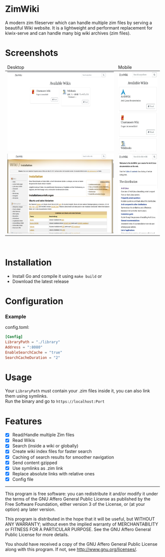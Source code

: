 # ZimWiki
A modern zim fileserver which can handle multiple zim files by serving a beautiful Wiki website. It is a lightweight and performant replacement for kiwix-serve and can handle many big wiki archives (zim files).

# Screenshots
<table>
<thead>
    <td>
        Desktop
    </td>
    <td>
        Mobile
    </td>
</thead>
<tr>
    <td>
        <img src=".img/home.png" width="auto" height="259px"/>
    </td>
    <td>
        <img src=".img/home_mobile.png" width="auto" height="259px"/>
    </td>
</tr>
<tr>
    <td>
        <img src=".img/wiki.png" width="auto" height="259px"/>
    </td>
    <td>
        <img src=".img/wiki_mobile.png" width="auto" height="259px"/>
    </td>
</tr>
</table>
<br> 

# Installation
- Install Go and compile it using `make build`
or
- Download the latest release

# Configuration
### Example
config.toml:
```toml
[Config]
LibraryPath = "./library"
Address = ":8080"
EnableSearchCache = "true"
SearchCacheDuration = "2"
```

# Usage
Your `LibraryPath` must contain your .zim files inside it, you can also link them using symlinks.  
Run the binary and go to `https://localhost:Port`

# Features
- [x] Read/Handle multiple Zim files
- [x] Read Wikis
- [x] Search (inside a wiki or globally)
- [x] Create wiki index files for faster search
- [x] Caching of search results for smoother navigation
- [x] Send content gzipped
- [x] Use symlinks as .zim link
- [x] Replace absolute links with relative ones
- [X] Config file

***

This program is free software: you can redistribute it and/or modify it under the terms of the GNU Affero General Public License as published by the Free Software Foundation, either version 3 of the License, or (at your option) any later version.

This program is distributed in the hope that it will be useful, but WITHOUT ANY WARRANTY; without even the implied warranty of MERCHANTABILITY or FITNESS FOR A PARTICULAR PURPOSE. See the GNU Affero General Public License for more details.

You should have received a copy of the GNU Affero General Public License along with this program. If not, see http://www.gnu.org/licenses/.